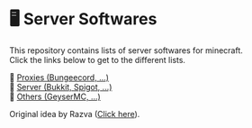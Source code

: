 # 🖥 Server Softwares
This repository contains lists of server softwares for minecraft.
</br>
Click the links below to get to the different lists.

📕 <a href="PROXIES.md">Proxies (Bungeecord, ...)</a>
</br>
📗 <a href="SERVERS.md">Server (Bukkit, Spigot, ...)</a>
</br>
📘 <a href="OTHERS.md">Others (GeyserMC, ...)</a>


Original idea by Razva (<a href="https://gist.github.com/Razva/e7304fb80a210639107a35838dee2832">Click here</a>).
